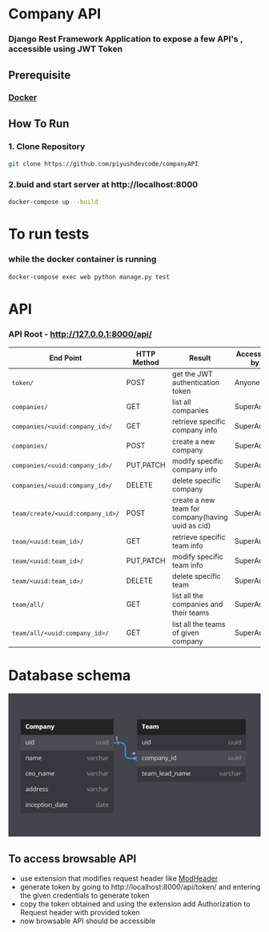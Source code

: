 # Company API
### Django Rest Framework Application to expose a few API's , accessible using JWT Token

## Prerequisite
### [Docker](https://docs.docker.com/get-docker/)

## How To Run

### 1. Clone Repository

```sh
git clone https://github.com/piyushdevcode/companyAPI
```

### 2.buid and start server at http://localhost:8000

  ```sh
  docker-compose up --build
  ```
  
# To run tests

### while the docker container is running 
```sh
docker-compose exec web python manage.py test
```

# API
### API Root - http://127.0.0.1:8000/api/

| End Point                        | HTTP Method | Result                                            | Accessible by |
| -------------------------------- | ----------- | ------------------------------------------------- | ------------- |
| `token/`                         | POST        | get the JWT authentication token                  | Anyone        |
| `companies/`                     | GET         | list all companies                                | SuperAdmin    |
| `companies/<uuid:company_id>/`   | GET         | retrieve specific company info                    | SuperAdmin    |
| `companies/`                     | POST        | create a new company                              | SuperAdmin    |
| `companies/<uuid:company_id>/`   | PUT,PATCH   | modify specific company info                      | SuperAdmin    |
| `companies/<uuid:company_id>/`   | DELETE      | delete specific company                           | SuperAdmin    |
| `team/create/<uuid:company_id>/` | POST        | create a new team for company(having uuid as cid) | SuperAdmin    |
| `team/<uuid:team_id>/`           | GET         | retrieve specific team info                       | SuperAdmin    |
| `team/<uuid:team_id>/`           | PUT,PATCH   | modify specific team info                         | SuperAdmin    |
| `team/<uuid:team_id>/`           | DELETE      | delete specific team                              | SuperAdmin    |
| `team/all/`                      | GET         | list all the companies and their teams            | SuperAdmin    |
| `team/all/<uuid:company_id>/`    | GET         | list all the teams of given company               | SuperAdmin    |


# Database schema
![Database Design](screenshots/DB_design.png "Database Design")

## To access browsable API 
  - use extension that modifies request header like [ModHeader](https://modheader.com/)
  - generate token by going to http://localhost:8000/api/token/ and entering the given credentials to generate token
  - copy the token obtained and using the extension add Authorization to Request header with provided token
  - now browsable API should be accessible
